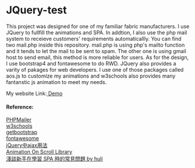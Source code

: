 # JQuery-test
This project was designed for one of my familiar fabric manufacturers. I use JQuery to fullfill the animations and SPA. In addtion, I also use the php mail system to receieve customers' requirements automaticallly. You can find two mail.php inside this repository. mail.php is using php's mailto function and it tends to let the mail to be sent to spam. The other one is using gmail host to send email, this method is more reliable for users. As for the design, I use bootstrap4 and fontawesome to do RWD. JQuery also provides a varity of pakages for web developers. I use one of those packages called aos.js to customize my animations and w3schools also provides many fantanstic js animation to meet my needs.
<p>My website Link:<a href="https://rockchang.000webhostapp.com/chingyue/"> Demo</a></p>
<h4>Reference:</h4>
<a href="https://github.com/PHPMailer/PHPMailer">PHPMailer</a><br>
<a href="https://www.w3schools.com/">w3schools</a><br>
<a href="https://getbootstrap.com/docs/4.5/getting-started/introduction/">getbootstrap</a><br>
<a href="https://fontawesome.com/">fontawesome</a><br>
<a href="https://awpluway.pixnet.net/blog/post/364195038">jQuery中ajax用法</a><br>
<a href="https://michalsnik.github.io/aos/">Animation On Scroll Library</a><br>
<a href="https://blog.huli.tw/2019/09/18/spa-common-problem-about-router/">淺談新手在學習 SPA 時的常見問題 by huli</a><br>
